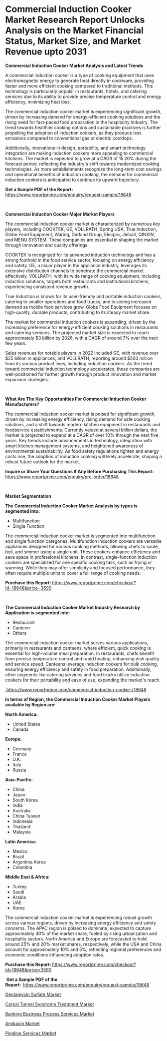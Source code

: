 <p><h1>Commercial Induction Cooker Market Research Report Unlocks Analysis on the Market Financial Status, Market Size, and Market Revenue upto 2031</h1></p><p><strong>Commercial Induction Cooker Market Analysis and Latest Trends</strong></p>
<p><p>A commercial induction cooker is a type of cooking equipment that uses electromagnetic energy to generate heat directly in cookware, providing faster and more efficient cooking compared to traditional methods. This technology is particularly popular in restaurants, hotels, and catering services due to its ability to provide precise temperature control and energy efficiency, minimizing heat loss.</p><p>The commercial induction cooker market is experiencing significant growth, driven by increasing demand for energy-efficient cooking solutions and the rising need for fast-paced food preparation in the hospitality industry. The trend towards healthier cooking options and sustainable practices is further propelling the adoption of induction cookers, as they produce less emissions compared to conventional gas or electric cooktops.</p><p>Additionally, innovations in design, portability, and smart technology integration are making induction cookers more appealing to commercial kitchens. The market is expected to grow at a CAGR of 15.20% during the forecast period, reflecting the industry's shift towards modernized cooking technologies. As more establishments recognize the long-term cost savings and operational benefits of induction cooking, the demand for commercial induction cookers is anticipated to continue its upward trajectory.</p></p>
<p><strong>Get a Sample PDF of the Report:&nbsp;</strong> <a href="https://www.reportprime.com/enquiry/request-sample/18648?utm_campaign=1167&utm_medium=2&utm_source=Github&utm_content=ia&utm_term=21112024&utm_id=commercial-induction-cooker">https://www.reportprime.com/enquiry/request-sample/18648</a></p>
<p>&nbsp;</p>
<p><strong>Commercial Induction Cooker Major Market Players</strong></p>
<p><p>The commercial induction cooker market is characterized by numerous key players, including COOKTEK, GE, VOLLRATH, Spring USA, True Induction, Globe Food Equipment, Waring, Garland Group, Elecpro, Jinbait, QINXIN, and MENU SYSTEM. These companies are essential in shaping the market through innovation and quality offerings. </p><p>COOKTEK is recognized for its advanced induction technology and has a strong foothold in the food service sector, focusing on energy efficiency and safety. GE, a major player in the appliance industry, leverages its extensive distribution channels to penetrate the commercial market effectively. VOLLRATH, with its wide range of cooking equipment, including induction solutions, targets both restaurants and institutional kitchens, experiencing consistent revenue growth.</p><p>True Induction is known for its user-friendly and portable induction cookers, catering to smaller operations and food trucks, and is seeing increased demand as mobile food services grow. Globe Food Equipment focuses on high-quality, durable products, contributing to its steady market share.</p><p>The market for commercial induction cookers is expanding, driven by the increasing preference for energy-efficient cooking solutions in restaurants and catering services. The projected market size is expected to reach approximately $3 billion by 2026, with a CAGR of around 7% over the next few years.</p><p>Sales revenues for notable players in 2022 included GE, with revenue over $25 billion in appliances, and VOLLRATH, reporting around $500 million from its various product lines, including induction cookers. As the trend toward commercial induction technology accelerates, these companies are well-positioned for further growth through product innovation and market expansion strategies.</p></p>
<p>&nbsp;</p>
<p><strong>What Are The Key Opportunities For Commercial Induction Cooker Manufacturers?</strong></p>
<p><p>The commercial induction cooker market is poised for significant growth, driven by increasing energy efficiency, rising demand for safe cooking solutions, and a shift towards modern kitchen equipment in restaurants and foodservice establishments. Currently valued at several billion dollars, the market is projected to expand at a CAGR of over 10% through the next five years. Key trends include advancements in technology, integration with smart kitchen management systems, and heightened awareness of environmental sustainability. As food safety regulations tighten and energy costs rise, the adoption of induction cooking will likely accelerate, shaping a robust future outlook for the market.</p></p>
<p><strong>Inquire or Share Your Questions If Any Before Purchasing This Report:</strong> <a href="https://www.reportprime.com/enquiry/pre-order/18648?utm_campaign=1167&utm_medium=2&utm_source=Github&utm_content=ia&utm_term=21112024&utm_id=commercial-induction-cooker">https://www.reportprime.com/enquiry/pre-order/18648</a></p>
<p>&nbsp;</p>
<p><strong>Market Segmentation</strong></p>
<p><strong>The Commercial Induction Cooker Market Analysis by types is segmented into:</strong></p>
<p><ul><li>Multifunction</li><li>Single Function</li></ul></p>
<p><p>The commercial induction cooker market is segmented into multifunction and single function categories. Multifunction induction cookers are versatile appliances designed for various cooking methods, allowing chefs to sauté, boil, and simmer using a single unit. These cookers enhance efficiency and save space in professional kitchens. In contrast, single-function induction cookers are specialized for one specific cooking task, such as frying or warming. While they may offer simplicity and focused performance, they often require multiple units to cover a full range of cooking needs.</p></p>
<p><strong>Purchase this Report:&nbsp;</strong><a href="https://www.reportprime.com/checkout?id=18648&price=3590&utm_campaign=1167&utm_medium=2&utm_source=Github&utm_content=ia&utm_term=21112024&utm_id=commercial-induction-cooker">https://www.reportprime.com/checkout?id=18648&price=3590</a></p>
<p>&nbsp;</p>
<p><strong>The Commercial Induction Cooker Market Industry Research by Application is segmented into:</strong></p>
<p><ul><li>Restaurant</li><li>Canteen</li><li>Others</li></ul></p>
<p><p>The commercial induction cooker market serves various applications, primarily in restaurants and canteens, where efficient, quick cooking is essential for high-volume meal preparation. In restaurants, chefs benefit from precise temperature control and rapid heating, enhancing dish quality and service speed. Canteens leverage induction cookers for bulk cooking, ensuring energy efficiency and safety in food preparation. Additionally, other segments like catering services and food trucks utilize induction cookers for their portability and ease of use, expanding the market's reach.</p></p>
<p><a href="https://www.reportprime.com/commercial-induction-cooker-r18648?utm_campaign=1167&utm_medium=2&utm_source=Github&utm_content=ia&utm_term=21112024&utm_id=commercial-induction-cooker">&nbsp;https://www.reportprime.com/commercial-induction-cooker-r18648</a></p>
<p><strong>In terms of Region, the Commercial Induction Cooker Market Players available by Region are:</strong></p>
<p>
    <p> <strong> North America: </strong>
        <ul>
            <li>United States</li>
            <li>Canada</li>
        </ul>
        </p> 
    <p> <strong> Europe: </strong>
        <ul>
            <li>Germany</li>
            <li>France</li>
            <li>U.K.</li>
            <li>Italy</li>
            <li>Russia</li>
        </ul>
        </p> 
    <p> <strong> Asia-Pacific: </strong>
        <ul>
            <li>China</li>
            <li>Japan</li>
            <li>South Korea</li>
            <li>India</li>
            <li>Australia</li>
            <li>China Taiwan</li>
            <li>Indonesia</li>
            <li>Thailand</li>
            <li>Malaysia</li>
        </ul>
        </p> 
    <p> <strong> Latin America: </strong>
        <ul>
            <li>Mexico</li>
            <li>Brazil</li>
            <li>Argentina Korea</li>
            <li>Colombia</li>
        </ul>
        </p> 
    <p> <strong> Middle East & Africa: </strong>
        <ul>
            <li>Turkey</li>
            <li>Saudi</li>
            <li>Arabia</li>
            <li>UAE</li>
            <li>Korea</li>
        </ul>
    </p>
    </p>
<p><p>The commercial induction cooker market is experiencing robust growth across various regions, driven by increasing energy efficiency and safety concerns. The APAC region is poised to dominate, expected to capture approximately 40% of the market share, fueled by rising urbanization and hospitality sectors. North America and Europe are forecasted to hold around 25% and 20% market shares, respectively, while the USA and China account for approximately 10% and 5%, reflecting regional preferences and economic conditions influencing adoption rates.</p></p>
<p><strong>Purchase this Report: </strong><a href="https://www.reportprime.com/checkout?id=18648&price=3590&utm_campaign=1167&utm_medium=2&utm_source=Github&utm_content=ia&utm_term=21112024&utm_id=commercial-induction-cooker">https://www.reportprime.com/checkout?id=18648&price=3590</a></p>
<p>&nbsp;<strong>Get a Sample PDF of the Report:&nbsp;&nbsp;</strong><a href="https://www.reportprime.com/enquiry/request-sample/18648?utm_campaign=1167&utm_medium=2&utm_source=Github&utm_content=ia&utm_term=21112024&utm_id=commercial-induction-cooker">https://www.reportprime.com/enquiry/request-sample/18648</a></p>
<p><strong></strong></p>
<p><p><a href="https://issuu.com/reportprime-2/docs/gentamycin-sulfate-market-size-2030_1894ae6c0a2e86?utm_campaign=1167&utm_medium=2&utm_source=Github&utm_content=ia&utm_term=21112024&utm_id=commercial-induction-cooker">Gentamycin Sulfate Market</a></p><p><a href="https://www.linkedin.com/pulse/report-covers-carpal-tunnel-syndrome-treatment-market-basisof-czpie?utm_campaign=1167&utm_medium=2&utm_source=Github&utm_content=ia&utm_term=21112024&utm_id=commercial-induction-cooker">Carpal Tunnel Syndrome Treatment Market</a></p><p><a href="https://www.linkedin.com/pulse/challenges-opportunities-banking-business-process-services-tpeke?utm_campaign=1167&utm_medium=2&utm_source=Github&utm_content=ia&utm_term=21112024&utm_id=commercial-induction-cooker">Banking Business Process Services Market</a></p><p><a href="https://issuu.com/reportprime-2/docs/amikacin-market-size-2030.pptx_c2548f74c43a6b?utm_campaign=1167&utm_medium=2&utm_source=Github&utm_content=ia&utm_term=21112024&utm_id=commercial-induction-cooker">Amikacin Market</a></p><p><a href="https://www.linkedin.com/pulse/pipeline-services-market-trends-2024-2031-analysis-report-6kvze?utm_campaign=1167&utm_medium=2&utm_source=Github&utm_content=ia&utm_term=21112024&utm_id=commercial-induction-cooker">Pipeline Services Market</a></p></p>